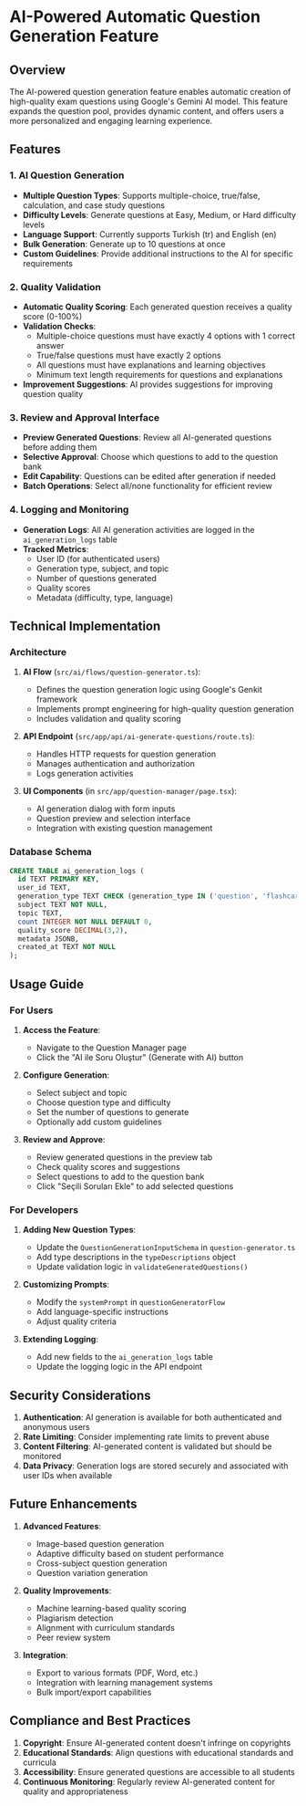 # AI-Powered Automatic Question Generation Feature

## Overview

The AI-powered question generation feature enables automatic creation of high-quality exam questions using Google's Gemini AI model. This feature expands the question pool, provides dynamic content, and offers users a more personalized and engaging learning experience.

## Features

### 1. AI Question Generation
- **Multiple Question Types**: Supports multiple-choice, true/false, calculation, and case study questions
- **Difficulty Levels**: Generate questions at Easy, Medium, or Hard difficulty levels
- **Language Support**: Currently supports Turkish (tr) and English (en)
- **Bulk Generation**: Generate up to 10 questions at once
- **Custom Guidelines**: Provide additional instructions to the AI for specific requirements

### 2. Quality Validation
- **Automatic Quality Scoring**: Each generated question receives a quality score (0-100%)
- **Validation Checks**:
  - Multiple-choice questions must have exactly 4 options with 1 correct answer
  - True/false questions must have exactly 2 options
  - All questions must have explanations and learning objectives
  - Minimum text length requirements for questions and explanations
- **Improvement Suggestions**: AI provides suggestions for improving question quality

### 3. Review and Approval Interface
- **Preview Generated Questions**: Review all AI-generated questions before adding them
- **Selective Approval**: Choose which questions to add to the question bank
- **Edit Capability**: Questions can be edited after generation if needed
- **Batch Operations**: Select all/none functionality for efficient review

### 4. Logging and Monitoring
- **Generation Logs**: All AI generation activities are logged in the `ai_generation_logs` table
- **Tracked Metrics**:
  - User ID (for authenticated users)
  - Generation type, subject, and topic
  - Number of questions generated
  - Quality scores
  - Metadata (difficulty, type, language)

## Technical Implementation

### Architecture

1. **AI Flow** (`src/ai/flows/question-generator.ts`):
   - Defines the question generation logic using Google's Genkit framework
   - Implements prompt engineering for high-quality question generation
   - Includes validation and quality scoring

2. **API Endpoint** (`src/app/api/ai-generate-questions/route.ts`):
   - Handles HTTP requests for question generation
   - Manages authentication and authorization
   - Logs generation activities

3. **UI Components** (in `src/app/question-manager/page.tsx`):
   - AI generation dialog with form inputs
   - Question preview and selection interface
   - Integration with existing question management

### Database Schema

```sql
CREATE TABLE ai_generation_logs (
  id TEXT PRIMARY KEY,
  user_id TEXT,
  generation_type TEXT CHECK (generation_type IN ('question', 'flashcard', 'explanation')),
  subject TEXT NOT NULL,
  topic TEXT,
  count INTEGER NOT NULL DEFAULT 0,
  quality_score DECIMAL(3,2),
  metadata JSONB,
  created_at TEXT NOT NULL
);
```

## Usage Guide

### For Users

1. **Access the Feature**:
   - Navigate to the Question Manager page
   - Click the "AI ile Soru Oluştur" (Generate with AI) button

2. **Configure Generation**:
   - Select subject and topic
   - Choose question type and difficulty
   - Set the number of questions to generate
   - Optionally add custom guidelines

3. **Review and Approve**:
   - Review generated questions in the preview tab
   - Check quality scores and suggestions
   - Select questions to add to the question bank
   - Click "Seçili Soruları Ekle" to add selected questions

### For Developers

1. **Adding New Question Types**:
   - Update the `QuestionGenerationInputSchema` in `question-generator.ts`
   - Add type descriptions in the `typeDescriptions` object
   - Update validation logic in `validateGeneratedQuestions()`

2. **Customizing Prompts**:
   - Modify the `systemPrompt` in `questionGeneratorFlow`
   - Add language-specific instructions
   - Adjust quality criteria

3. **Extending Logging**:
   - Add new fields to the `ai_generation_logs` table
   - Update the logging logic in the API endpoint

## Security Considerations

1. **Authentication**: AI generation is available for both authenticated and anonymous users
2. **Rate Limiting**: Consider implementing rate limits to prevent abuse
3. **Content Filtering**: AI-generated content is validated but should be monitored
4. **Data Privacy**: Generation logs are stored securely and associated with user IDs when available

## Future Enhancements

1. **Advanced Features**:
   - Image-based question generation
   - Adaptive difficulty based on student performance
   - Cross-subject question generation
   - Question variation generation

2. **Quality Improvements**:
   - Machine learning-based quality scoring
   - Plagiarism detection
   - Alignment with curriculum standards
   - Peer review system

3. **Integration**:
   - Export to various formats (PDF, Word, etc.)
   - Integration with learning management systems
   - Bulk import/export capabilities

## Compliance and Best Practices

1. **Copyright**: Ensure AI-generated content doesn't infringe on copyrights
2. **Educational Standards**: Align questions with educational standards and curricula
3. **Accessibility**: Ensure generated questions are accessible to all students
4. **Continuous Monitoring**: Regularly review AI-generated content for quality and appropriateness